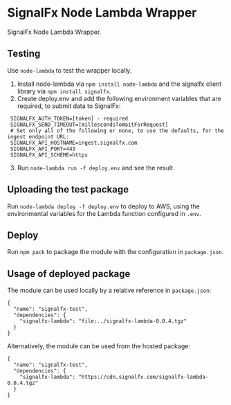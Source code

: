 # SignalFx Node Lambda Wrapper

SignalFx Node Lambda Wrapper.

## Testing
Use `node-lambda` to test the wrapper locally.
1) Install node-lambda via `npm install node-lambda` and the signalfx client library via `npm install signalfx`.
2) Create deploy.env and add the following environment variables that are required, to submit data to SignalFx:
```
 SIGNALFX_AUTH_TOKEN=[token] - required
 SIGNALFX_SEND_TIMEOUT=[millescondsToWaitForRequest]
 # Set only all of the following or none, to use the defaults, for the ingest endpoint URL:
 SIGNALFX_API_HOSTNAME=ingest.signalfx.com
 SIGNALFX_API_PORT=443
 SIGNALFX_API_SCHEME=https
```
3) Run `node-lambda run -f deploy.env` and see the result.

## Uploading the test package
Run `node-lambda deploy -f deploy.env` to deploy to AWS, using the environmental variables for the Lambda function configured in `.env`.

## Deploy
Run `npm pack` to package the module with the configuration in `package.json`.

## Usage of deployed package
The module can be used locally by a relative reference in `package.json`:
```
{
  "name": "signalfx-test",
  "dependencies": {
    "signalfx-lambda": "file:../signalfx-lambda-0.0.4.tgz"
  }
}
```

Alternatively, the module can be used from the hosted package:
```
{
  "name": "signalfx-test",
  "dependencies": {
    "signalfx-lambda": "https://cdn.signalfx.com/signalfx-lambda-0.0.4.tgz"
  }
}
```

